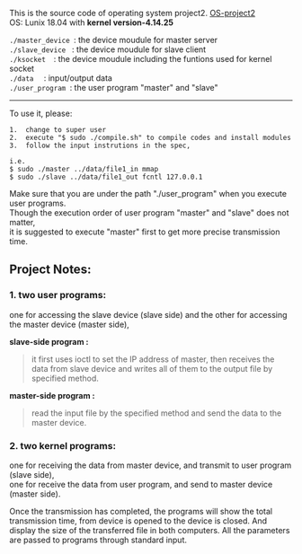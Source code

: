 This is the source code of operating system project2. [OS-project2](http://rswiki.csie.org/dokuwiki/courses:107_2:project_2)  
OS: Lunix 18.04 with **kernel version-4.14.25**

`./master_device `: the device moudule for master server  
`./slave_device ` : the device moudule for slave client  
`./ksocket  `: the device moudule including the funtions used for kernel socket  
`./data  ` : input/output data  
`./user_program `: the user program "master" and "slave"  

---

To use it, please:   
```
1.  change to super user   
2.  execute "$ sudo ./compile.sh" to compile codes and install modules  
3.  follow the input instrutions in the spec,  

i.e.  
$ sudo ./master ../data/file1_in mmap  
$ sudo ./slave ../data/file1_out fcntl 127.0.0.1  
```

Make sure that you are under the path "./user_program" when you execute user programs.  
Though the execution order of user program "master" and "slave" does not matter,  
it is suggested to execute "master" first to get more precise transmission time.  

## Project Notes:

### 1.  two user programs:
one for accessing the slave device (slave side) and the other for accessing the master device (master side),  
  
**slave-side program  :**
> it first uses ioctl to set the IP address of master, then receives the data from slave device and writes all of them to the output file by specified method.
  
**master-side program  :**
> read the input file by the specified method and send the data to the master device.

### 2.  two kernel programs:  
  
one for receiving the data from master device, and transmit to user program (slave side),   
one for receive the data from user program, and send to master device (master side).  
  
Once the transmission has completed, the programs will show the total transmission time, from device is opened to the device is closed. And display the size of the transferred file in both computers. All the parameters are passed to programs through standard input.

